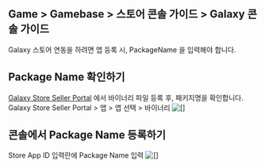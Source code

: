 ## Game > Gamebase > 스토어 콘솔 가이드 > Galaxy 콘솔 가이드

Galaxy 스토어 연동을 하려면 앱 등록 시, PackageName 을 입력해야 합니다.

## Package Name 확인하기
[Galaxy Store Seller Portal](https://seller.samsungapps.com/main/sellerMain.as) 에서 바이너리 파일 등록 후, 패키지명을 확인합니다. 
Galaxy Store Seller Portal > 앱 > 앱 선택 > 바이너리
 ![[]](https://kr1-api-object-storage.nhncloudservice.com/v1/AUTH_2acdfabf4efe4efc8a04c00b348110c9/cdn_origin/prod_gamebase/StoreConsoleGuide/GalaxyStore/ko/galaxy_store_01_kr.png)
 

## 콘솔에서 Package Name 등록하기
Store App ID 입력란에 Package Name 입력
![[]](https://kr1-api-object-storage.nhncloudservice.com/v1/AUTH_2acdfabf4efe4efc8a04c00b348110c9/cdn_origin/prod_gamebase/StoreConsoleGuide/GalaxyStore/ko/store_info_registration_ko_231226.png)
